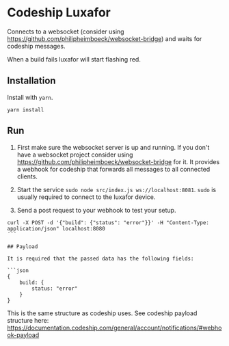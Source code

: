 # Codeship Luxafor

Connects to a websocket (consider using https://github.com/philipheimboeck/websocket-bridge) and waits for codeship messages.

When a build fails luxafor will start flashing red.

## Installation

Install with `yarn`.

```
yarn install
```

## Run

1. First make sure the websocket server is up and running. If you don't have a websocket project consider using
https://github.com/philipheimboeck/websocket-bridge for it. It provides a webhook for codeship that forwards all messages to all
connected clients.

2. Start the service `sudo node src/index.js ws://localhost:8081`. `sudo` is usually required to connect to the luxafor device.

3. Send a post request to your webhook to test your setup.

```
curl -X POST -d '{"build": {"status": "error"}}' -H "Content-Type: application/json" localhost:8080
´´´

## Payload

It is required that the passed data has the following fields:

```json
{
    build: {
        status: "error"
    }
}
```

This is the same structure as codeship uses.
See codeship payload structure here: https://documentation.codeship.com/general/account/notifications/#webhook-payload

